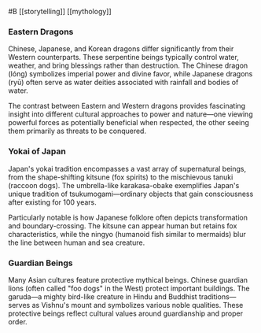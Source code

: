  #B [[storytelling]] [[mythology]] 

### Eastern Dragons

Chinese, Japanese, and Korean dragons differ significantly from their Western counterparts. These serpentine beings typically control water, weather, and bring blessings rather than destruction. The Chinese dragon (lóng) symbolizes imperial power and divine favor, while Japanese dragons (ryū) often serve as water deities associated with rainfall and bodies of water.

The contrast between Eastern and Western dragons provides fascinating insight into different cultural approaches to power and nature—one viewing powerful forces as potentially beneficial when respected, the other seeing them primarily as threats to be conquered.

### Yokai of Japan

Japan's yokai tradition encompasses a vast array of supernatural beings, from the shape-shifting kitsune (fox spirits) to the mischievous tanuki (raccoon dogs). The umbrella-like karakasa-obake exemplifies Japan's unique tradition of tsukumogami—ordinary objects that gain consciousness after existing for 100 years.

Particularly notable is how Japanese folklore often depicts transformation and boundary-crossing. The kitsune can appear human but retains fox characteristics, while the ningyo (humanoid fish similar to mermaids) blur the line between human and sea creature.

### Guardian Beings

Many Asian cultures feature protective mythical beings. Chinese guardian lions (often called "foo dogs" in the West) protect important buildings. The garuda—a mighty bird-like creature in Hindu and Buddhist traditions—serves as Vishnu's mount and symbolizes various noble qualities. These protective beings reflect cultural values around guardianship and proper order.